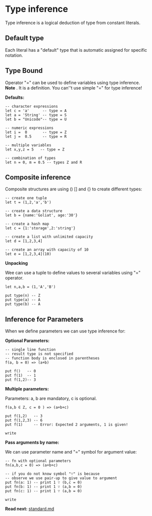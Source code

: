 # Type inference

Type inference is a logical deduction of type from constant literals.

## Default type
Each literal has a "default" type that is automatic assigned for specific notation.

## Type Bound

Operator "=" can be used to define variables using type inference.   
**Note** . It is a definition. You can''t use simple "=" for type inference!

**Defaults:**
```
-- character expressions
let c = 'a'      -- type = A
let a = 'String' -- type = S
let b = "Unicode"-- type = U

-- numeric expressions
let i =  0       -- type = Z
let j =  0.5     -- type = R

-- multiple variables
let x,y,z = 5   -- type = Z

-- combination of types
let n = 0, m = 0.5 -- types Z and R
```

## Composite inference

Composite structures are using () [] and {} to create different types:

```
-- create one tuple
let t = (1,2,'a','b') 

-- create a data structure
let b = {name:'Goliat', age:'30'}

-- create a hash map
let c = {1:'storage',2:'string'}

-- create a list with unlimited capacity
let d = [1,2,3,4]

-- create an array with capacity of 10
let e = [1,2,3,4](10)
```

**Unpacking**

Wee can use a tuple to define values to several variables using "=" operator.

```
let n,a,b = (1,'A','B')

put type(n) -- Z
put type(a) -- A
put type(b) -- A  
```

## Inference for Parameters
When we define parameters we can use type inference for: 

**Optional Parameters:**
```
-- single line function
-- result type is not specified
-- function body is enclosed in parentheses
f(a, b = 0) => (a+b)

put f()   -- 0
put f(1)  -- 1
put f(1,2)-- 3
```

**Multiple parameters:**

Parameters: a, b are mandatory, c is optional.

```
f(a,b ∈ Z, c = 0 ) => (a+b+c) 

put f(1,2)   -- 3
put f(1,2,3) -- 6
put f(1)     -- Error: Expected 2 arguments, 1 is given!

write
```

**Pass arguments by name:**

We can use parameter name and "=" symbol for argument value:

```
-- fn with optional parameters
fn(a,b,c = 0) => (a+b+c) 

-- if you do not know symbol "∵" is because
-- observe we use pair-up to give value to argument
put fn(a: 1) -- print 1 ∵ (b,c = 0) 
put fn(b: 1) -- print 1 ∵ (a,b = 0) 
put fn(c: 1) -- print 1 ∵ (a,b = 0) 

write
```

**Read next:** [standard.md](standard.md)
